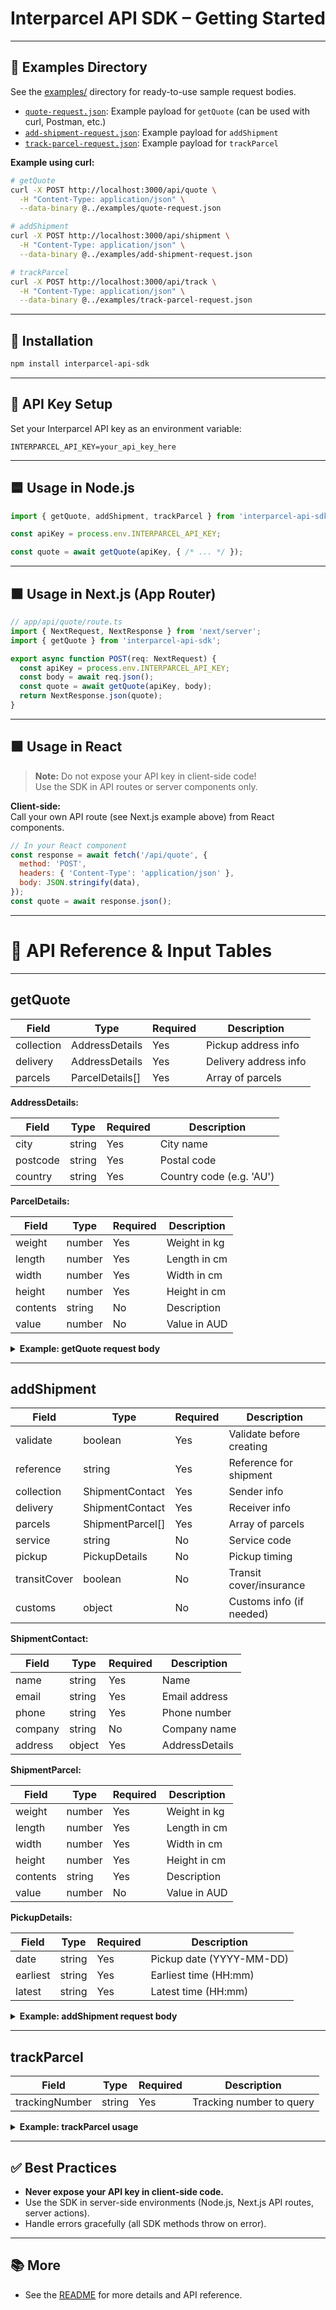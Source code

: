 # Interparcel API SDK – Getting Started

---

## 📂 Examples Directory

See the [examples/](../examples/) directory for ready-to-use sample request bodies.

- [`quote-request.json`](../examples/quote-request.json): Example payload for `getQuote` (can be used with curl, Postman, etc.)
- [`add-shipment-request.json`](../examples/add-shipment-request.json): Example payload for `addShipment`
- [`track-parcel-request.json`](../examples/track-parcel-request.json): Example payload for `trackParcel`

**Example using curl:**

```sh
# getQuote
curl -X POST http://localhost:3000/api/quote \
  -H "Content-Type: application/json" \
  --data-binary @../examples/quote-request.json

# addShipment
curl -X POST http://localhost:3000/api/shipment \
  -H "Content-Type: application/json" \
  --data-binary @../examples/add-shipment-request.json

# trackParcel
curl -X POST http://localhost:3000/api/track \
  -H "Content-Type: application/json" \
  --data-binary @../examples/track-parcel-request.json
```

---

## 🚀 Installation

```sh
npm install interparcel-api-sdk
```

---

## 🔑 API Key Setup

Set your Interparcel API key as an environment variable:

```env
INTERPARCEL_API_KEY=your_api_key_here
```

---

## 🟦 Usage in Node.js

```js
import { getQuote, addShipment, trackParcel } from 'interparcel-api-sdk';

const apiKey = process.env.INTERPARCEL_API_KEY;

const quote = await getQuote(apiKey, { /* ... */ });
```

---

## 🟧 Usage in Next.js (App Router)

```ts
// app/api/quote/route.ts
import { NextRequest, NextResponse } from 'next/server';
import { getQuote } from 'interparcel-api-sdk';

export async function POST(req: NextRequest) {
  const apiKey = process.env.INTERPARCEL_API_KEY;
  const body = await req.json();
  const quote = await getQuote(apiKey, body);
  return NextResponse.json(quote);
}
```

---

## 🟩 Usage in React

> **Note:** Do not expose your API key in client-side code!  
> Use the SDK in API routes or server components only.

**Client-side:**  
Call your own API route (see Next.js example above) from React components.

```js
// In your React component
const response = await fetch('/api/quote', {
  method: 'POST',
  headers: { 'Content-Type': 'application/json' },
  body: JSON.stringify(data),
});
const quote = await response.json();
```

---

# 📖 API Reference & Input Tables

---

## getQuote

| Field      | Type            | Required | Description           |
|------------|-----------------|----------|-----------------------|
| collection | AddressDetails  | Yes      | Pickup address info   |
| delivery   | AddressDetails  | Yes      | Delivery address info |
| parcels    | ParcelDetails[] | Yes      | Array of parcels      |

**AddressDetails:**

| Field    | Type   | Required | Description         |
|----------|--------|----------|---------------------|
| city     | string | Yes      | City name           |
| postcode | string | Yes      | Postal code         |
| country  | string | Yes      | Country code (e.g. 'AU') |

**ParcelDetails:**

| Field    | Type    | Required | Description         |
|----------|---------|----------|---------------------|
| weight   | number  | Yes      | Weight in kg        |
| length   | number  | Yes      | Length in cm        |
| width    | number  | Yes      | Width in cm         |
| height   | number  | Yes      | Height in cm        |
| contents | string  | No       | Description         |
| value    | number  | No       | Value in AUD        |

<details>
<summary><strong>Example: getQuote request body</strong></summary>

```json
{
  "collection": { "city": "Sydney", "postcode": "2000", "country": "AU" },
  "delivery": { "city": "Melbourne", "postcode": "3000", "country": "AU" },
  "parcels": [{ "weight": 2, "length": 10, "width": 20, "height": 15 }]
}
```
</details>

---

## addShipment

| Field      | Type             | Required | Description                |
|------------|------------------|----------|----------------------------|
| validate   | boolean          | Yes      | Validate before creating   |
| reference  | string           | Yes      | Reference for shipment     |
| collection | ShipmentContact  | Yes      | Sender info                |
| delivery   | ShipmentContact  | Yes      | Receiver info              |
| parcels    | ShipmentParcel[] | Yes      | Array of parcels           |
| service    | string           | No       | Service code               |
| pickup     | PickupDetails    | No       | Pickup timing              |
| transitCover| boolean         | No       | Transit cover/insurance    |
| customs    | object           | No       | Customs info (if needed)   |

**ShipmentContact:**

| Field    | Type   | Required | Description         |
|----------|--------|----------|---------------------|
| name     | string | Yes      | Name                |
| email    | string | Yes      | Email address       |
| phone    | string | Yes      | Phone number        |
| company  | string | No       | Company name        |
| address  | object | Yes      | AddressDetails      |

**ShipmentParcel:**

| Field    | Type    | Required | Description         |
|----------|---------|----------|---------------------|
| weight   | number  | Yes      | Weight in kg        |
| length   | number  | Yes      | Length in cm        |
| width    | number  | Yes      | Width in cm         |
| height   | number  | Yes      | Height in cm        |
| contents | string  | Yes      | Description         |
| value    | number  | No       | Value in AUD        |

**PickupDetails:**

| Field    | Type   | Required | Description         |
|----------|--------|----------|---------------------|
| date     | string | Yes      | Pickup date (YYYY-MM-DD) |
| earliest | string | Yes      | Earliest time (HH:mm)    |
| latest   | string | Yes      | Latest time (HH:mm)      |

<details>
<summary><strong>Example: addShipment request body</strong></summary>

```json
{
  "validate": true,
  "reference": "ref-123",
  "collection": {
    "name": "Sender",
    "email": "sender@example.com",
    "phone": "123456789",
    "company": "Sender Co",
    "address": {
      "street": "123 Sender St",
      "city": "Sydney",
      "postcode": "2000",
      "country": "AU"
    }
  },
  "delivery": {
    "name": "Receiver",
    "email": "receiver@example.com",
    "phone": "987654321",
    "company": "Receiver Co",
    "address": {
      "street": "456 Receiver Ave",
      "city": "Melbourne",
      "postcode": "3000",
      "country": "AU"
    }
  },
  "parcels": [
    { "weight": 1, "length": 10, "width": 10, "height": 10, "contents": "Books", "value": 100 }
  ],
  "service": "express",
  "pickup": {
    "date": "2025-05-23",
    "earliest": "09:00",
    "latest": "17:00"
  },
  "transitCover": true,
  "customs": {}
}
```
</details>

---

## trackParcel

| Field          | Type    | Required | Description                |
|----------------|---------|----------|----------------------------|
| trackingNumber | string  | Yes      | Tracking number to query   |

<details>
<summary><strong>Example: trackParcel usage</strong></summary>

```js
const tracking = await trackParcel(apiKey, 'TRACK123');
```
</details>

---

## ✅ Best Practices

- **Never expose your API key in client-side code.**
- Use the SDK in server-side environments (Node.js, Next.js API routes, server actions).
- Handle errors gracefully (all SDK methods throw on error).

---

## 📚 More

- See the [README](../README.md) for more details and API reference. 